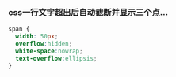 ### css一行文字超出后自动截断并显示三个点...
```css
span {
  width: 50px;
  overflow:hidden;
  white-space:nowrap;
  text-overflow:ellipsis;
}
```